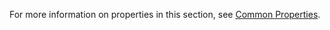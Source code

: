 
For more information on properties in this section, see [Common Properties](/refguide8/microflow-element-common-properties/). 
